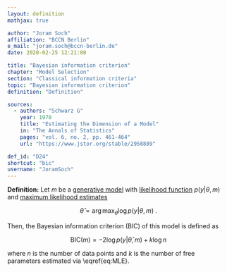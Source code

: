 ```yaml
---
layout: definition
mathjax: true

author: "Joram Soch"
affiliation: "BCCN Berlin"
e_mail: "joram.soch@bccn-berlin.de"
date: 2020-02-25 12:21:00

title: "Bayesian information criterion"
chapter: "Model Selection"
section: "Classical information criteria"
topic: "Bayesian information criterion"
definition: "Definition"

sources:
  - authors: "Schwarz G"
    year: 1978
    title: "Estimating the Dimension of a Model"
    in: "The Annals of Statistics"
    pages: "vol. 6, no. 2, pp. 461-464"
    url: "https://www.jstor.org/stable/2958889"

def_id: "D24"
shortcut: "bic"
username: "JoramSoch"
---
```



**Definition:** Let $m$ be a [generative model](/D/gm) with [likelihood function](/D/lf) $p(y \vert \theta, m)$ and [maximum likelihood estimates](/D/mle)

$$ \label{eq:MLE}
\hat{\theta} = \operatorname*{arg\,max}_\theta \log p(y | \theta, m) \; .
$$

Then, the Bayesian information criterion (BIC) of this model is defined as

$$ \label{eq:BIC}
\mathrm{BIC}(m) = -2 \log p(y | \hat{\theta}, m) + k \log n
$$

where $n$ is the number of data points and $k$ is the number of free parameters estimated via \eqref{eq:MLE}.